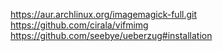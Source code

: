 https://aur.archlinux.org/imagemagick-full.git
https://github.com/cirala/vifmimg
https://github.com/seebye/ueberzug#installation

